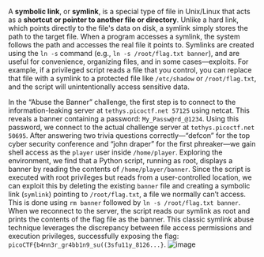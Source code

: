 A **symbolic link**, or **symlink**, is a special type of file in Unix/Linux that acts as a **shortcut or pointer to another file or directory**. Unlike a hard link, which points directly to the file's data on disk, a symlink simply stores the path to the target file. When a program accesses a symlink, the system follows the path and accesses the real file it points to. Symlinks are created using the `ln -s` command (e.g., `ln -s /root/flag.txt banner`), and are useful for convenience, organizing files, and in some cases—exploits. For example, if a privileged script reads a file that you control, you can replace that file with a symlink to a protected file like `/etc/shadow` or `/root/flag.txt`, and the script will unintentionally access sensitive data.

In the “Abuse the Banner” challenge, the first step is to connect to the information-leaking server at `tethys.picoctf.net 57125` using netcat. This reveals a banner containing a password: `My_Passw@rd_@1234`. Using this password, we connect to the actual challenge server at `tethys.picoctf.net 50695`. After answering two trivia questions correctly—“defcon” for the top cyber security conference and “john draper” for the first phreaker—we gain shell access as the `player` user inside `/home/player`. Exploring the environment, we find that a Python script, running as root, displays a banner by reading the contents of `/home/player/banner`. Since the script is executed with root privileges but reads from a user-controlled location, we can exploit this by deleting the existing `banner` file and creating a symbolic link (`symlink`) pointing to `/root/flag.txt`, a file we normally can’t access. This is done using `rm banner` followed by `ln -s /root/flag.txt banner`. When we reconnect to the server, the script reads our symlink as root and prints the contents of the flag file as the banner. This classic symlink abuse technique leverages the discrepancy between file access permissions and execution privileges, successfully exposing the flag: `picoCTF{b4nn3r_gr4bb1n9_su((3sfu11y_8126...}`.
![image](https://github.com/user-attachments/assets/fc611126-0ddb-43de-aace-1625d9958294)

